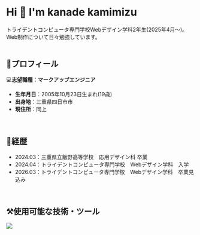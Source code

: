 # Hi 👋 I'm kanade kamimizu

<!--
**kanakanakan/kanakanakan** is a ✨ _special_ ✨ repository because its `README.md` (this file) appears on your GitHub profile.

Here are some ideas to get you started:

- 🔭 I’m currently working on ...
- 🌱 I’m currently learning ...
- 👯 I’m looking to collaborate on ...
- 🤔 I’m looking for help with ...
- 💬 Ask me about ...
- 📫 How to reach me: ...
- 😄 Pronouns: ...
- ⚡ Fun fact: ...
-->

トライデントコンピュータ専門学校Webデザイン学科2年生(2025年4月〜)。Web制作について日々勉強しています。
<br />
<br />
## 🌷プロフィール
💻**志望職種：マークアップエンジニア**
- **生年月日**：2005年10月23日生まれ(19歳)
- **出身地**：三重県四日市市
- **現住所**：同上
<br />

## 🐾経歴
- 2024.03：三重県立飯野高等学校　応用デザイン科 卒業
- 2024.04：トライデントコンピュータ専門学校　Webデザイン学科　入学
- 2026.03：トライデントコンピュータ専門学校　Webデザイン学科　卒業見込み
<br />

## ⚒️使用可能な技術・ツール
![](https://skillicons.dev/icons?i=html,css,js,scss,figma,ps,ai,vscode,wordpress)
